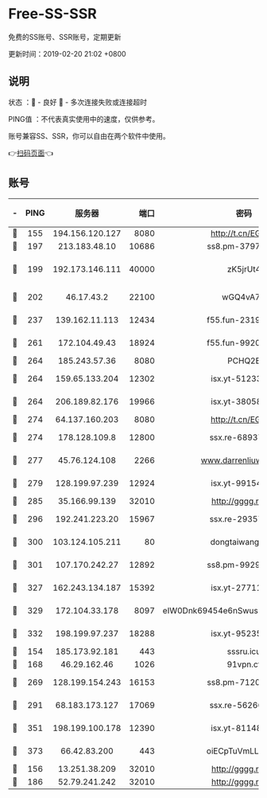 # Free-SS-SSR

免费的SS账号、SSR账号，定期更新

更新时间：2019-02-20 21:02 +0800

## 说明

状态     ：🙂 - 良好 🙁 - 多次连接失败或连接超时

PING值   ：不代表真实使用中的速度，仅供参考。

账号兼容SS、SSR，你可以自由在两个软件中使用。

👉[扫码页面](https://liesauer.github.io/free-ss-ssr.github.io/)👈

## 账号

|-|PING|服务器|端口|密码|加密方式|区域|
|:----:|:----:|:-----:|-----:|:----:|:----:|:----:|
|🙂|155|194.156.120.127|8080|http://t.cn/EGJIyrl|rc4-md5|RU|
|🙂|197|213.183.48.10|10686|ss8.pm-37975412|rc4-md5|RU|
|🙂|199|192.173.146.111|40000|zK5jrUt4|chacha20-ietf-poly1305|US|
|🙂|202|46.17.43.2|22100|wGQ4vA7D|aes-256-gcm|RU|
|🙂|237|139.162.11.113|12434|f55.fun-23190804|aes-256-cfb|SG|
|🙂|261|172.104.49.43|18924|f55.fun-99200457|aes-256-cfb|SG|
|🙂|264|185.243.57.36|8080|PCHQ2E|rc4-md5|US|
|🙂|264|159.65.133.204|12302|isx.yt-51233749|aes-256-cfb|SG|
|🙂|264|206.189.82.176|19966|isx.yt-38058663|aes-256-cfb|SG|
|🙂|274|64.137.160.203|8080|http://t.cn/EGJIyrl|rc4-md5|CA|
|🙂|274|178.128.109.8|12800|ssx.re-68937951|aes-256-cfb|SG|
|🙂|277|45.76.124.108|2266|www.darrenliuwei.com|aes-256-cfb|AU|
|🙂|279|128.199.97.239|12924|isx.yt-99154843|aes-256-cfb|SG|
|🙂|285|35.166.99.139|32010|http://gggg.rocks|chacha20|US|
|🙂|296|192.241.223.20|15967|ssx.re-29357040|aes-256-cfb|US|
|🙂|300|103.124.105.211|80|dongtaiwang.com|aes-256-cfb|US|
|🙂|301|107.170.242.27|12892|ss8.pm-99298452|aes-256-cfb|US|
|🙂|327|162.243.134.187|15392|isx.yt-27711112|aes-256-cfb|US|
|🙂|329|172.104.33.178|8097|eIW0Dnk69454e6nSwuspv9DmS201tQ0D|aes-256-cfb|SG|
|🙂|332|198.199.97.237|18288|isx.yt-95235658|aes-256-cfb|US|
|🙂|154|185.173.92.181|443|sssru.icu|rc4-md5|RU|
|🙂|168|46.29.162.46|1026|91vpn.cf|rc4-md5|RU|
|🙂|269|128.199.154.243|16153|ss8.pm-71203520|aes-256-cfb|SG|
|🙂|291|68.183.173.127|17069|ssx.re-56266440|aes-256-cfb|US|
|🙂|351|198.199.100.178|12390|isx.yt-81148539|aes-256-cfb|US|
|🙂|373|66.42.83.200|443|oiECpTuVmLLxk4Ts|aes-256-cfb|US|
|🙁|156|13.251.38.209|32010|http://gggg.rocks|chacha20|SG|
|🙁|186|52.79.241.242|32010|http://gggg.rocks|chacha20|KR|
